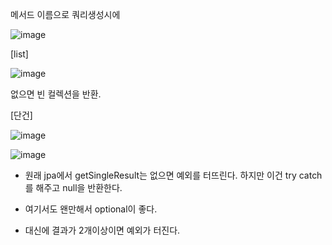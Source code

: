 메서드 이름으로 쿼리생성시에

![image](https://user-images.githubusercontent.com/108928206/194315502-b38a7e09-834f-4f29-8a50-76069801a84c.png)

[list]

![image](https://user-images.githubusercontent.com/108928206/194316435-f3786790-6c79-43b7-bd63-cb21f9a5c127.png)

없으면 빈 컬렉션을 반환.

[단건]

![image](https://user-images.githubusercontent.com/108928206/194316923-3d92292a-2daf-4b83-a094-6e74c457338f.png)

![image](https://user-images.githubusercontent.com/108928206/194316967-f5633a32-10bf-490c-92f2-6092d4535d2c.png)

- 원래 jpa에서 getSingleResult는 없으면 예외를 터뜨린다. 하지만 이건 try catch를 해주고 null을 반환한다.
- 여기서도 왠만해서 optional이 좋다.

- 대신에 결과가 2개이상이면 예외가 터진다.

